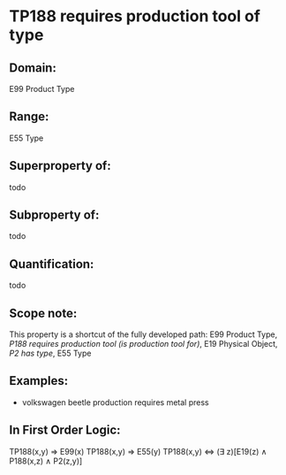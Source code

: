 # TP188 requires production tool of type

## Domain: 

E99 Product Type

## Range: 

E55 Type

## Superproperty of: 

todo

## Subproperty of: 

todo

## Quantification: 

todo

## Scope note: 

This property is a shortcut of the fully developed path: E99 Product Type, _P188 requires production tool (is production tool for)_, E19 Physical Object, _P2 has type_, E55 Type

## Examples: 

* volkswagen beetle production requires metal press

## In First Order Logic: 

TP188(x,y) ⇒ E99(x)
TP188(x,y) ⇒ E55(y)
TP188(x,y) ⇔ (∃ z)[E19(z) ∧ P188(x,z) ∧ P2(z,y)]

